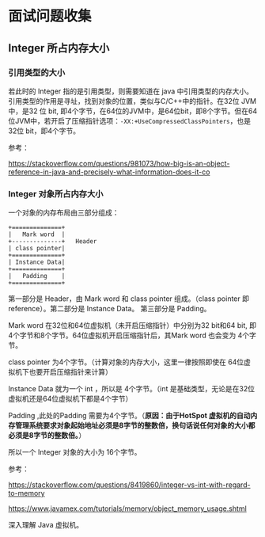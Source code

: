 # 面试问题收集

## Integer 所占内存大小

### 引用类型的大小

若此时的 Integer 指的是引用类型，则需要知道在 java 中引用类型的内存大小。引用类型的作用是寻址，找到对象的位置，类似与C/C++中的指针。在32位 JVM中，是32 位 bit, 即4个字节，在64位的JVM中，是64位bit，即8个字节。但在64位JVM中，若开启了压缩指针选项：`-XX:+UseCompressedClassPointers`，也是32位 bit，即4个字节。

参考：

https://stackoverflow.com/questions/981073/how-big-is-an-object-reference-in-java-and-precisely-what-information-does-it-co

### Integer 对象所占内存大小

一个对象的内存布局由三部分组成：

```
+==============+
|   Mark word  |
+--------------+   Header
| class pointer|
+==============+
| Instance Data|
+==============+
|   Padding    |
+==============+
```

第一部分是 Header，由 Mark word 和 class pointer 组成。（class pointer 即 reference）。第二部分是 Instance Data。 第三部分是 Padding。

Mark word 在32位和64位虚拟机（未开启压缩指针）中分别为32 bit和64 bit, 即4个字节和8个字节。64位虚拟机开启压缩指针后，其Mark word 也会变为 4个字节。

class pointer 为4个字节。（计算对象的内存大小，这里一律按照即使在 64位虚拟机下也要开启压缩指针来计算）

Instance Data 就为一个 int ，所以是 4个字节。（int 是基础类型，无论是在32位虚拟机还是64位虚拟机下都是4个字节）

Padding ,此处的Padding 需要为4个字节。（**原因：由于HotSpot 虚拟机的自动内存管理系统要求对象起始地址必须是8字节的整数倍，换句话说任何对象的大小都必须是8字节的整数倍。**）

所以一个 Integer 对象的大小为 16个字节。

参考：

https://stackoverflow.com/questions/8419860/integer-vs-int-with-regard-to-memory

https://www.javamex.com/tutorials/memory/object_memory_usage.shtml

深入理解 Java 虚拟机。


